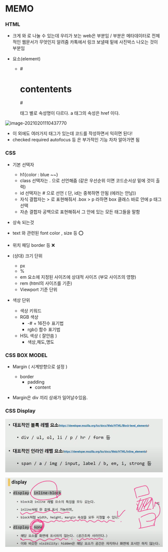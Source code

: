 # MEMO

### HTML

- 크게 <head> 와  <body> 로 나눌 수 있는데 우리가 보는 web은 <body> 부분임
  /<head> 부분은 메타데이터로 전체적인 웹문서가 무엇인지 알려줌 카톡에서 링크
  보낼때 밑에 사진박스 나오는 것이 <head> 부분임

- 요소(element)

  - #<h1>contentents</h1>

    #<a href="https://google.com"></a>

    태그 별로 속성명이 다르다. a 태그의 속성은 href 이다.

![image-20210201110437770](C:\Users\user\Desktop\TIL\2021_02_01.assets\image-20210201110437770.png)

- 이 외에도 여러가지 태그가 있는데 코드를 작성하면서 익히면 된다!
- checked required autofocus 등 은 부가적인 기능 차차 알아가면 됨

### CSS

- 기본 선택자
  - h1{color : blue ~~}
  - class 선택자는 . 으로 선언해줌 (같은 우선순위 이면 코드순서상 밑에 것이 출력)
  - id 선택자는 # 으로 선언 ( 단, id는 중복하면 안됨 (에러는 안남))
  - 자식 결합자는 > 로 표현해줘서 .box > p 라하면 box 클래스 바로 안에 p 태그 선택
  - 자손 결합자 공백으로 표현해줘서 그 안에 있는 모든 태그들을 말함
-  상속 되는것 
  - text 와 관련된 font color , size 등 ⭕
  - 위치 패딩 border 등 ❌

- (상대) 크기 단위
  - px
  - %
  - em 요소에 지정된 사이즈에 상대적 사이즈 (부모 사이즈의 영향)
  - rem (html의 사이즈를 기준)
  - Viewport 기준 단위

- 색상 단위
  - 색상 키워드
  - RGB 색상
    - -# + 16진수 표기법
    - rgb() 함수 표기법
  - HSL 색상 ( 잘안씀 )
    - 색상,채도,명도

### CSS BOX MODEL

- Margin ( 시계방향으로 설정 )
  - border
    - padding
      - content

- Margin은 div 끼리 상쇄가 일어날수있음.

### CSS Display

![image-20210201155814014](2021_02_01.assets/image-20210201155814014.png)

![image-20210201160020997](2021_02_01.assets/image-20210201160020997.png)